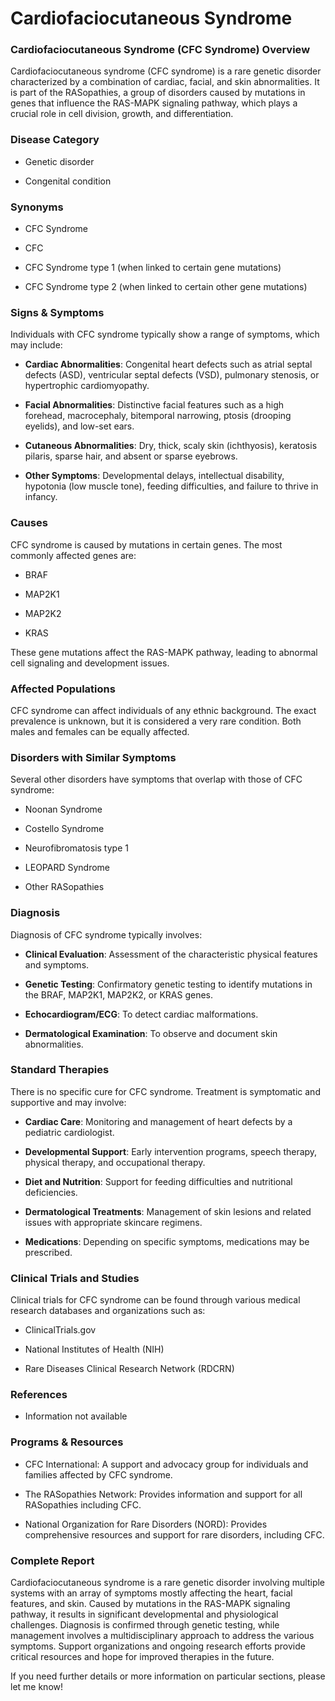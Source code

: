 # Cardiofaciocutaneous Syndrome
### Cardiofaciocutaneous Syndrome (CFC Syndrome) Overview
Cardiofaciocutaneous syndrome (CFC syndrome) is a rare genetic disorder characterized by a combination of cardiac, facial, and skin abnormalities. It is part of the RASopathies, a group of disorders caused by mutations in genes that influence the RAS-MAPK signaling pathway, which plays a crucial role in cell division, growth, and differentiation.

### Disease Category
- Genetic disorder
- Congenital condition

### Synonyms
- CFC Syndrome
- CFC
- CFC Syndrome type 1 (when linked to certain gene mutations)
- CFC Syndrome type 2 (when linked to certain other gene mutations)

### Signs & Symptoms
Individuals with CFC syndrome typically show a range of symptoms, which may include:
- **Cardiac Abnormalities**: Congenital heart defects such as atrial septal defects (ASD), ventricular septal defects (VSD), pulmonary stenosis, or hypertrophic cardiomyopathy.
- **Facial Abnormalities**: Distinctive facial features such as a high forehead, macrocephaly, bitemporal narrowing, ptosis (drooping eyelids), and low-set ears.
- **Cutaneous Abnormalities**: Dry, thick, scaly skin (ichthyosis), keratosis pilaris, sparse hair, and absent or sparse eyebrows.
- **Other Symptoms**: Developmental delays, intellectual disability, hypotonia (low muscle tone), feeding difficulties, and failure to thrive in infancy.

### Causes
CFC syndrome is caused by mutations in certain genes. The most commonly affected genes are:
- BRAF
- MAP2K1
- MAP2K2
- KRAS

These gene mutations affect the RAS-MAPK pathway, leading to abnormal cell signaling and development issues.

### Affected Populations
CFC syndrome can affect individuals of any ethnic background. The exact prevalence is unknown, but it is considered a very rare condition. Both males and females can be equally affected.

### Disorders with Similar Symptoms
Several other disorders have symptoms that overlap with those of CFC syndrome:
- Noonan Syndrome
- Costello Syndrome
- Neurofibromatosis type 1
- LEOPARD Syndrome
- Other RASopathies

### Diagnosis
Diagnosis of CFC syndrome typically involves:
- **Clinical Evaluation**: Assessment of the characteristic physical features and symptoms.
- **Genetic Testing**: Confirmatory genetic testing to identify mutations in the BRAF, MAP2K1, MAP2K2, or KRAS genes.
- **Echocardiogram/ECG**: To detect cardiac malformations.
- **Dermatological Examination**: To observe and document skin abnormalities.

### Standard Therapies
There is no specific cure for CFC syndrome. Treatment is symptomatic and supportive and may involve:
- **Cardiac Care**: Monitoring and management of heart defects by a pediatric cardiologist.
- **Developmental Support**: Early intervention programs, speech therapy, physical therapy, and occupational therapy.
- **Diet and Nutrition**: Support for feeding difficulties and nutritional deficiencies.
- **Dermatological Treatments**: Management of skin lesions and related issues with appropriate skincare regimens.
- **Medications**: Depending on specific symptoms, medications may be prescribed.

### Clinical Trials and Studies
Clinical trials for CFC syndrome can be found through various medical research databases and organizations such as:
- ClinicalTrials.gov
- National Institutes of Health (NIH)
- Rare Diseases Clinical Research Network (RDCRN)

### References
- Information not available

### Programs & Resources
- CFC International: A support and advocacy group for individuals and families affected by CFC syndrome.
- The RASopathies Network: Provides information and support for all RASopathies including CFC.
- National Organization for Rare Disorders (NORD): Provides comprehensive resources and support for rare disorders, including CFC.

### Complete Report
Cardiofaciocutaneous syndrome is a rare genetic disorder involving multiple systems with an array of symptoms mostly affecting the heart, facial features, and skin. Caused by mutations in the RAS-MAPK signaling pathway, it results in significant developmental and physiological challenges. Diagnosis is confirmed through genetic testing, while management involves a multidisciplinary approach to address the various symptoms. Support organizations and ongoing research efforts provide critical resources and hope for improved therapies in the future.

If you need further details or more information on particular sections, please let me know!
